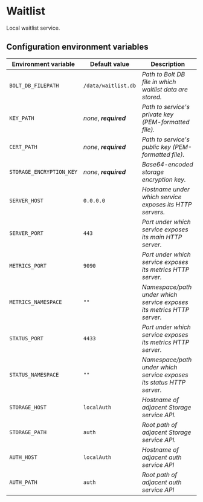 # Waitlist

Local waitlist service.

## Configuration environment variables
Environment variable | Default value | Description
------------ | ------------- | -------------
`BOLT_DB_FILEPATH` | `/data/waitlist.db` | *Path to Bolt DB file in which waitlist data are stored.*
`KEY_PATH` | *none*, ***required*** | *Path to service's private key (PEM-formatted file).*
`CERT_PATH` | *none*, ***required*** | *Path to service's public key (PEM-formatted file).*
`STORAGE_ENCRYPTION_KEY` | *none*, ***required*** | *Base64-encoded storage encryption key.*
`SERVER_HOST` | `0.0.0.0` | *Hostname under which service exposes its HTTP servers.*
`SERVER_PORT` | `443` | *Port under which service exposes its main HTTP server.*
`METRICS_PORT` | `9090` | *Port under which service exposes its metrics HTTP server.*
`METRICS_NAMESPACE` | `""` | *Namespace/path under which service exposes its metrics HTTP server.*
`STATUS_PORT` | `4433` | *Port under which service exposes its metrics HTTP server.*
`STATUS_NAMESPACE` | `""` | *Namespace/path under which service exposes its status HTTP server.*
`STORAGE_HOST` | `localAuth` | *Hostname of adjacent Storage service API.*
`STORAGE_PATH` | `auth` | *Root path of adjacent Storage service API.*
`AUTH_HOST` | `localAuth` | *Hostname of adjacent auth service API*
`AUTH_PATH` | `auth` | *Root path of adjacent auth service API*
